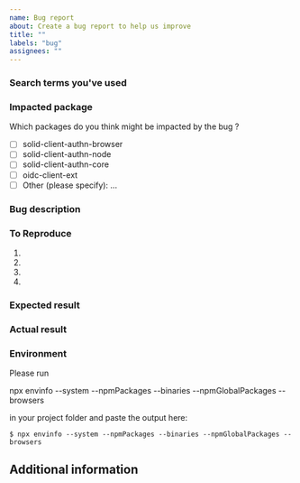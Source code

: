 ```yaml
---
name: Bug report
about: Create a bug report to help us improve
title: ""
labels: "bug"
assignees: ""
---
```


<!-- 
Thank you for reporting an issue.

Please fill in as much of the template below as you're able. Feel free to delete any section you want to skip. 
-->

### Search terms you've used
<!-- What search terms have you used to check whether this bug was already reported? -->

### Impacted package

Which packages do you think might be impacted by the bug ?

- [ ] solid-client-authn-browser
- [ ] solid-client-authn-node
- [ ] solid-client-authn-core
- [ ] oidc-client-ext
- [ ] Other (please specify): ...

### Bug description
<!-- A short description of what the problem is. -->

### To Reproduce
1. 
2. 
3. 
4. 

### Expected result
<!-- A clear and concise description of what you expected to happen -->

### Actual result
<!-- A description of what actually happened -->

### Environment
Please run

  npx envinfo --system --npmPackages --binaries --npmGlobalPackages --browsers

in your project folder and paste the output here:

```
$ npx envinfo --system --npmPackages --binaries --npmGlobalPackages --browsers
```

## Additional information
<!-- Add any other relevant information that might be useful to understand and find a solution to the problem -->
